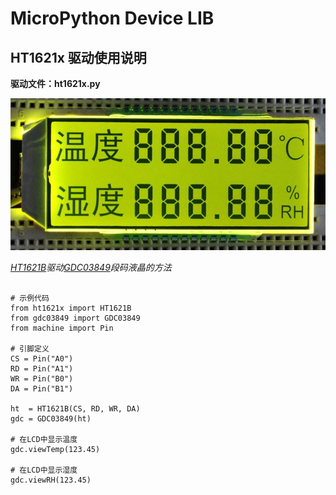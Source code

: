 MicroPython Device LIB
======
HT1621x 驱动使用说明
------

**驱动文件：ht1621x.py**

![GDC03849 段式液晶][gdc]

*[HT1621B][ht]驱动[GDC03849][gdcl]段码液晶的方法*<BR>

<pre><code python>
# 示例代码
from ht1621x import HT1621B
from gdc03849 import GDC03849
from machine import Pin

# 引脚定义
CS = Pin("A0")
RD = Pin("A1")
WR = Pin("B0")
DA = Pin("B1")

ht  = HT1621B(CS, RD, WR, DA)
gdc = GDC03849(ht)

# 在LCD中显示温度
gdc.viewTemp(123.45)

# 在LCD中显示湿度
gdc.viewRH(123.45)
</code></pre>






[gdc]:./img/gdc03849.png 'GDC03849段式液晶'
[ht]:http://www.holtek.com.cn 'HOLTEK'
[gdcl]:https://goodlcd.taobao.com '大连佳显'
